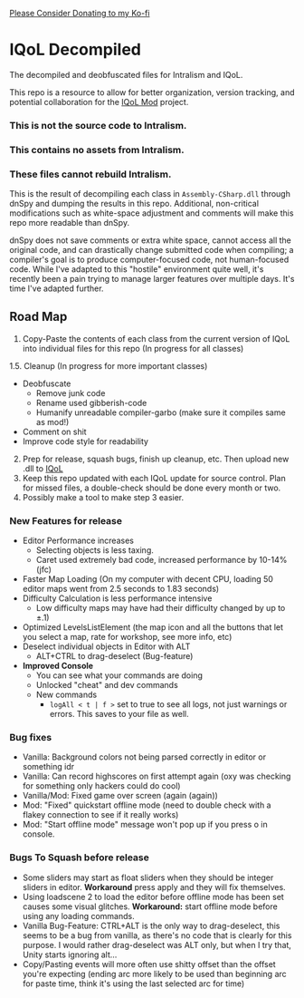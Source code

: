 [Please Consider Donating to my Ko-fi](https://ko-fi.com/dustdust)

# IQoL Decompiled
The decompiled and deobfuscated files for Intralism and IQoL.

This repo is a resource to allow for better organization, version tracking, and potential collaboration for the [IQoL Mod](https://github.com/FlyingRabidUnicornPig/IntralismQoLMod) project.

### This is not the source code to Intralism.
### This contains no assets from Intralism.
### These files cannot rebuild Intralism.

This is the result of decompiling each class in `Assembly-CSharp.dll` through dnSpy and dumping the results in this repo. Additional, non-critical modifications such as white-space adjustment and comments will make this repo more readable than dnSpy.

dnSpy does not save comments or extra white space, cannot access all the original code, and can drastically change submitted code when compiling; a compiler's goal is to produce computer-focused code, not human-focused code. While I've adapted to this "hostile" environment quite well, it's recently been a pain trying to manage larger features over multiple days. It's time I've adapted further.

## Road Map

1. Copy-Paste the contents of each class from the current version of IQoL into individual files for this repo (In progress for all classes)
 
1.5. Cleanup (In progress for more important classes)
  - Deobfuscate
     - Remove junk code
     - Rename used gibberish-code
     - Humanify unreadable compiler-garbo (make sure it compiles same as mod!)
  - Comment on shit
  - Improve code style for readability
2. Prep for release, squash bugs, finish up cleanup, etc. Then upload new .dll to [IQoL](https://github.com/FlyingRabidUnicornPig/IntralismQoLMod)
3. Keep this repo updated with each IQoL update for source control. Plan for missed files, a double-check should be done every month or two.
4. Possibly make a tool to make step 3 easier.

### New Features for release
- Editor Performance increases
  - Selecting objects is less taxing.
  - Caret used extremely bad code, increased performance by 10-14% (jfc)
- Faster Map Loading (On my computer with decent CPU, loading 50 editor maps went from 2.5 seconds to 1.83 seconds)
 - Difficulty Calculation is less performance intensive
   - Low difficulty maps may have had their difficulty changed by up to ±.1)
 - Optimized LevelsListElement (the map icon and all the buttons that let you select a map, rate for workshop, see more info, etc)
- Deselect individual objects in Editor with ALT
  - ALT+CTRL to drag-deselect (Bug-feature)
- **Improved Console**
  - You can see what your commands are doing
  - Unlocked "cheat" and dev commands
  - New commands
    - `logAll < t | f >` set to true to see all logs, not just warnings or errors. This saves to your file as well.

### Bug fixes
- Vanilla: Background colors not being parsed correctly in editor or something idr
- Vanilla: Can record highscores on first attempt again (oxy was checking for something only hackers could do cool)
- Vanilla/Mod: Fixed game over screen (again (again))
- Mod: "Fixed" quickstart offline mode (need to double check with a flakey connection to see if it really works)
- Mod: "Start offline mode" message won't pop up if you press o in console.

### Bugs To Squash before release
- Some sliders may start as float sliders when they should be integer sliders in editor. **Workaround** press apply and they will fix themselves.
- Using loadscene 2 to load the editor before offline mode has been set causes some visual glitches. **Workaround:** start offline mode before using any loading commands.
- Vanilla Bug-Feature: CTRL+ALT is the only way to drag-deselect, this seems to be a bug from vanilla, as there's no code that is clearly for this purpose. I would rather drag-deselect was ALT only, but when I try that, Unity starts ignoring alt...
- Copy/Pasting events will more often use shitty offset than the offset you're expecting (ending arc more likely to be used than beginning arc for paste time, think it's using the last selected arc for time)
